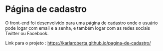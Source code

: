 # Página de cadastro
O front-end foi desenvolvido para uma página de cadastro onde o usuário pode logar com email e a senha, e também logar com as redes sociais Twitter ou Facebook.

Link para o projeto : https://karlaroberta.github.io/pagina-de-cadastro/
